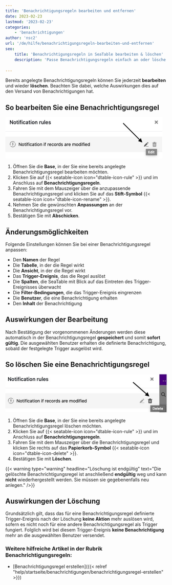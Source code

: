 ```yaml
---
title: 'Benachrichtigungsregeln bearbeiten und entfernen'
date: 2023-02-23
lastmod: '2023-02-23'
categories:
    - 'benachrichtigungen'
author: 'nsc2'
url: '/de/hilfe/benachrichtigungsregeln-bearbeiten-und-entfernen'
seo:
    title: 'Benachrichtigungsregeln in SeaTable bearbeiten & löschen'
    description: 'Passe Benachrichtigungsregeln einfach an oder lösche sie dauerhaft in SeaTable; verfügbar für Deutsch, Englisch, Spanisch, Französisch, Portugiesisch, Russisch.'

---
```


Bereits angelegte Benachrichtigungsregeln können Sie jederzeit **bearbeiten** und wieder **löschen**. Beachten Sie dabei, welche Auswirkungen dies auf den Versand von Benachrichtigungen hat.

## So bearbeiten Sie eine Benachrichtigungsregel

![Eine Benachrichtigungs-Regel bearbeiten](images/edit-notification-rules.jpg)

1. Öffnen Sie die **Base**, in der Sie eine bereits angelegte Benachrichtigungsregel bearbeiten möchten.
2. Klicken Sie auf {{< seatable-icon icon="dtable-icon-rule" >}} und im Anschluss auf **Benachrichtigungsregeln**.
3. Fahren Sie mit dem Mauszeiger über die anzupassende Benachrichtigungsregel und klicken Sie auf das **Stift-Symbol** {{< seatable-icon icon="dtable-icon-rename" >}}.
4. Nehmen Sie die gewünschten **Anpassungen** an der Benachrichtigungsregel vor.
5. Bestätigen Sie mit **Abschicken**.

## Änderungsmöglichkeiten

Folgende Einstellungen können Sie bei einer Benachrichtigungsregel anpassen:

- Den **Namen** der Regel
- Die **Tabelle**, in der die Regel wirkt
- Die **Ansicht**, in der die Regel wirkt
- Das **Trigger-Ereignis**, das die Regel auslöst
- Die **Spalten**, die SeaTable mit Blick auf das Eintreten des Trigger-Ereignisses überwacht
- Die **Filter-Bedingungen**, die das Trigger-Ereignis eingrenzen
- Die **Benutzer**, die eine Benachrichtigung erhalten
- Den **Inhalt** der Benachrichtigung

## Auswirkungen der Bearbeitung

Nach Bestätigung der vorgenommenen Änderungen werden diese automatisch in der Benachrichtigungsregel **gespeichert** und somit **sofort gültig**. Die ausgewählten Benutzer erhalten die definierte Benachrichtigung, sobald der festgelegte Trigger ausgelöst wird.

## So löschen Sie eine Benachrichtigungsregel

![Löschung einer Benachrichtigungs-Regel](images/delete-notification.jpg)

1. Öffnen Sie die **Base**, in der Sie eine bereits angelegte Benachrichtigungsregel löschen möchten.
2. Klicken Sie auf {{< seatable-icon icon="dtable-icon-rule" >}} und im Anschluss auf **Benachrichtigungsregeln**.
3. Fahren Sie mit dem Mauszeiger über die Benachrichtigungsregel und klicken Sie rechts auf das **Papierkorb-Symbol** {{< seatable-icon icon="dtable-icon-delete" >}}.
4. Bestätigen Sie mit **Löschen**.

{{< warning  type="warning" headline="Löschung ist endgültig"  text="Die gelöschte Benachrichtigungsregel ist anschließend **endgültig** weg und kann **nicht** wiederhergestellt werden. Sie müssen sie gegebenenfalls neu anlegen." />}}

## Auswirkungen der Löschung

Grundsätzlich gilt, dass das für eine Benachrichtigungsregel definierte Trigger-Ereignis nach der Löschung **keine Aktion** mehr auslösen wird, sofern es nicht noch für eine andere Benachrichtigungsregel als Trigger fungiert. Folglich wird bei diesem Trigger-Ereignis **keine Benachrichtigung** mehr an die ausgewählten Benutzer versendet.

### Weitere hilfreiche Artikel in der Rubrik Benachrichtigungsregeln:

- [Benachrichtigungsregel erstellen]({{< relref "help/startseite/benachrichtigungen/benachrichtigungsregel-erstellen" >}})

